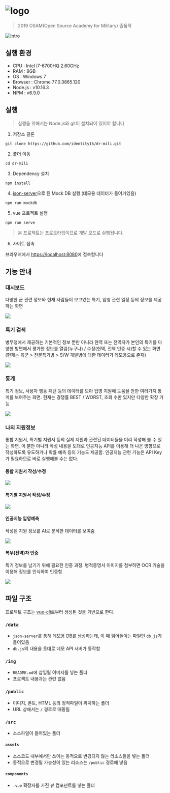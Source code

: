 # ![logo](./public/img/logo.png)
> 2019 OSAM(Open Source Academy for Military) 출품작

![intro](./img/intro.gif)

## 실행 환경
- CPU : Intel i7-6700HQ 2.60GHz
- RAM : 8GB
- OS : Windows 7
- Browser : Chrome 77.0.3865.120
- Node.js : v10.16.3
- NPM : v6.9.0

## 실행
> 실행을 위해서는 Node.js와 git이 설치되어 있어야 합니다
1. 저장소 클론
```
git clone https://github.com/identity16/dr-mili.git
```
2. 폴더 이동
```
cd dr-mili
```
3. Dependency 설치
```
npm install
```
4. [json-server](https://github.com/typicode/json-server)으로 된 Mock DB 실행 (데모용 데이터가 들어가있음)
```
npm run mockdb
```
5. vue 프로젝트 실행
```
npm run serve
```
> 본 프로젝트는 프로토타입이므로 개발 모드로 실행됩니다.
6. 사이트 접속

브라우저에서 [https://localhost:8080](https://localhost:8080)에 접속합니다

## 기능 안내

### 대시보드

다양한 군 관련 정보와 현재 사람들이 보고있는 특기, 입영 관련 일정 등의 정보를 제공하는 화면

![](./img/dashboard.png)

### 특기 검색

병무청에서 제공하는 기본적인 정보 뿐만 아니라 현역 또는 전역자가 본인의 특기를 다양한 방면에서 평가한 정보를 열람(누구나) / 수정(현역, 전역 인증 시)할 수 있는 화면(현재는 육군 > 전문특기병 > S/W 개발병에 대한 데이터가 데모용으로 존재)

![](./img/search.png)

### 통계

특기 정보, 사용자 행동 패턴 등의 데이터를 모아 입영 지원에 도움될 만한 여러가지 통계를 보여주는 화면. 현재는 경쟁률 BEST / WORST, 조회 수만 있지만 다양한 확장 가능

![](./img/statistics.png)

### 나의 지원정보

통합 지원서, 특기별 지원서 등의 실제 지원과 관련된 데이터들을 미리 작성해 볼 수 있는 화면. 이 뿐만 아니라 작성 내용을 토대로 인공지능 API를 이용해 더 나은 방향으로 작성하도록 유도하거나 확률 예측 등의 기능도 제공함. 인공지능 관련 기능은 API Key가 필요하므로 바로 실행해볼 수는 없다.

#### 통합 지원서 작성/수정

![](./img/apply1.png)

#### 특기별 지원서 작성/수정

![](./img/apply2.png)

#### 인공지능 입영예측

작성된 지원 정보를 AI로 분석한 데이터를 보여줌

![](./img/ai1.PNG)

#### 복무(전역)자 인증

특기 정보를 남기기 위해 필요한 인증 과정. 병적증명서 이미지를 첨부하면 OCR 기술을 이용해 정보를 인식하여 인증함

![](./img/ai2.PNG)

## 파일 구조
프로젝트 구조는 [vue-cli](https://github.com/vuejs/vue-cli)로부터 생성된 것을 기반으로 한다.

### `/data`
- `json-server`를 통해 데모용 DB를 생성하는데, 이 때 읽어들이는 파일인 `db.js`가 들어있음
- `db.js`의 내용을 토대로 데모 API 서버가 동작함

### `/img`
- `README.md`에 삽입될 이미지를 넣는 폴더
- 프로젝트 내용과는 관련 없음

### `/public`
- 이미지, 폰트, HTML 등의 정적파일이 위치하는 폴더
- URL 상에서는 `/` 경로로 매핑됨

### `/src`
- 소스파일이 들어있는 폴더

#### `assets`
- 소스코드 내부에서만 쓰이는 동적으로 변경되지 않는 리소스들을 넣는 폴더
- 동적으로 변경될 가능성이 있는 리소스는 `/public` 경로에 넣음

#### `components`
- `.vue` 확장자를 가진 뷰 컴포넌트를 넣는 폴더
